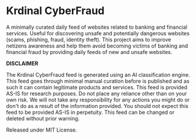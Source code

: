 # Krdinal CyberFraud

A minimally curated daily feed of websites related to banking and financial services.
Useful for discovering unsafe and potentially dangerous websites (scams, phishing, fraud, identity theft). 
This project aims to improve netizens awareness and help them avoid becoming victims of banking and financial fraud by providing daily feeds of new and unsafe websites.

<b>DISCLAIMER</b>  

The Krdinal CyberFraud feed is generated using an AI classification engine. This feed goes through minimal manual curation before is published and as such it can contain legitimate products and services. This feed is provided AS-IS for research purposes. Do not place any reliance other than on your own risk. We will not take any responsibility for any actions you might do or don't do as a result of the information provided. You should not expect this feed to be provided AS-IS in perpetuity. This feed can be changed or deleted without prior warning.

Released under MIT License.
